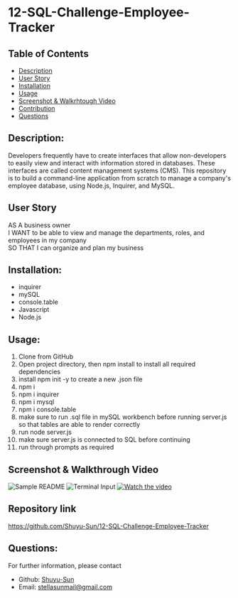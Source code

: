# 12-SQL-Challenge-Employee-Tracker

## Table of Contents 
  - [Description](#description)
  - [User Story](#user-story)
  - [Installation](#installation)
  - [Usage](#usage)
  - [Screenshot & Walkrhtough Video](#screenshot--walkthrough-video)
  - [Contribution](#repository-link)
  - [Questions](#questions)

  ## Description:
  Developers frequently have to create interfaces that allow non-developers to easily view and interact with information stored in databases. These interfaces are called content management systems (CMS). This repository is to build a command-line application from scratch to manage a company's employee database, using Node.js, Inquirer, and MySQL. 

  ## User Story
  AS A business owner<br />
  I WANT to be able to view and manage the departments, roles, and employees in my company<br />
  SO THAT I can organize and plan my business

  ## Installation:
  - inquirer
  - mySQL
  - console.table
  - Javascript
  - Node.js

  ## Usage:
  1. Clone from GitHub
  2. Open project directory, then npm install to install all required dependencies
  3. install npm init -y to create a new .json file
  4. npm i
  5. npm i inquirer
  6. npm i mysql
  7. npm i console.table
  8. make sure to run .sql file in mySQL workbench before running server.js so that tables are able to render correctly
  9. run node server.js
  10. make sure server.js is connected to SQL before continuing
  11. run through prompts as required

  ## Screenshot & Walkthrough Video
  ![Sample README](./Develop/img/Sample-README-File.png)
  ![Terminal Input](./Develop/img/Terminal-Input.png)
  [![Watch the video](./Develop/img/README-generator-walk-through-video.png)](https://youtu.be/Nr_Mrgcgehw)

  ## Repository link
  https://github.com/Shuyu-Sun/12-SQL-Challenge-Employee-Tracker
  
  ## Questions:
  For further information, please contact<br />
  - Github: [Shuyu-Sun](https://github.com/Shuyu-Sun)
  - Email: stellasunmail@gmail.com 